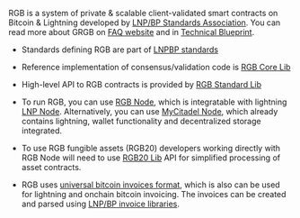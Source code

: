 RGB is a system of private & scalable client-validated smart contracts on Bitcoin & Lightning developed 
by [LNP/BP Standards Association](https://lnp-bp/org). You can read more about GRGB on 
[FAQ website](https://rgbfaq.com) and in [Technical Blueprint](https://rgb.network).

- Standards defining RGB are part of [LNPBP standards](https://github.com/LNP-BP/LNPBPs)
- Reference implementation of consensus/validation code is [RGB Core Lib](/RGB-WG/rgb-core)
- High-level API to RGB contracts is provided by [RGB Standard Lib](/RGB-WG/rgb-std)
- To run RGB, you can use [RGB Node](/RGB-WG/rgb-node), which is integratable with lightning
  [LNP Node](/LNP-WG/lnp-node). Alternatively, you can use [MyCitadel Node](/mycitadel/mycitadel-node),
  which already contains lightning, wallet functionality and decentralized storage integrated.
- To use RGB fungible assets (RGB20) developers working directly with RGB Node will need to
  use [RGB20 Lib](/RGB-WG/rust-rgb20) API for simplified processing of asset contracts.
- RGB uses [universal bitcoin invoices format][invoices], which is also can be used for 
  lightning and onchain bitcoin invoicing. The invoices can be created and parsed using 
  [LNP/BP invoice libraries](/LNP-BP/invoices).
  
  [invoices]: https://github.com/LNP-BP/presentations/blob/master/Presentation%20slides/Universal%20LNP-BP%20invoices.pdf
